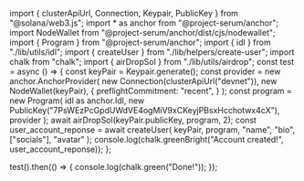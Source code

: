 import { clusterApiUrl, Connection, Keypair, PublicKey } from "@solana/web3.js";
import * as anchor from "@project-serum/anchor";
import NodeWallet from "@project-serum/anchor/dist/cjs/nodewallet";
import { Program } from "@project-serum/anchor";
import { idl } from "./lib/utils/idl";
import { createUser } from "./lib/helpers/create-user";
import chalk from "chalk";
import { airDropSol } from "./lib/utils/airdrop";
const test = async () => {
  const keyPair = Keypair.generate();
  const provider = new anchor.AnchorProvider(
    new Connection(clusterApiUrl("devnet")),
    new NodeWallet(keyPair),
    {
      preflightCommitment: "recent",
    }
  );
  const program = new Program(
    idl as anchor.Idl,
    new PublicKey("7PsWEzPcGpdUWdVE4ogMiV9xCKeyjPBsxHcchotwx4cX"),
    provider
  );
  await airDropSol(keyPair.publicKey, program, 2);
  const user_account_reponse = await createUser(
    keyPair,
    program,
    "name",
    "bio",
    ["socials"],
    "avatar"
  );
  console.log(chalk.greenBright("Account created!", user_account_reponse));
};

test().then(() => {
  console.log(chalk.green("Done!"));
});
